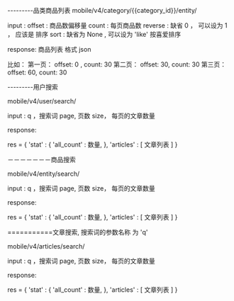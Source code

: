 ---------品类商品列表
mobile/v4/category/{{category_id}}/entity/

input : 
     offset :   商品数偏移量
     count :   每页商品数
     reverse  :  缺省  0 ， 可以设为 1 ， 应该是 排序
      sort   : 缺省为 None ,  可以设为 'like'  按喜爱排序

response: 
     商品列表  格式 json 
  
比如： 第一页： offset: 0 , count: 30
      第二页： offset: 30, count: 30
      第三页： offset: 60, count: 30

---------用户搜索

mobile/v4/user/search/ 

input : q ，搜索词
           page,  页数 
           size， 每页的文章数量

response: 

res = {
            'stat' : {
                'all_count' : 数量,
            },
            'articles' : [  文章列表 ]
        }

－－－－－－－商品搜索

mobile/v4/entity/search/ 

input : q ，搜索词
           page,  页数 
           size， 每页的文章数量

response: 

res = {
            'stat' : {
                'all_count' : 数量,
            },
            'articles' : [  文章列表 ]
        }  
           
           
===========文章搜索, 搜索词的参数名称 为  'q'

mobile/v4/articles/search/ 

input : q ，搜索词
           page,  页数 
           size， 每页的文章数量

response: 

res = {
            'stat' : {
                'all_count' : 数量,
            },
            'articles' : [  文章列表 ]
 }           